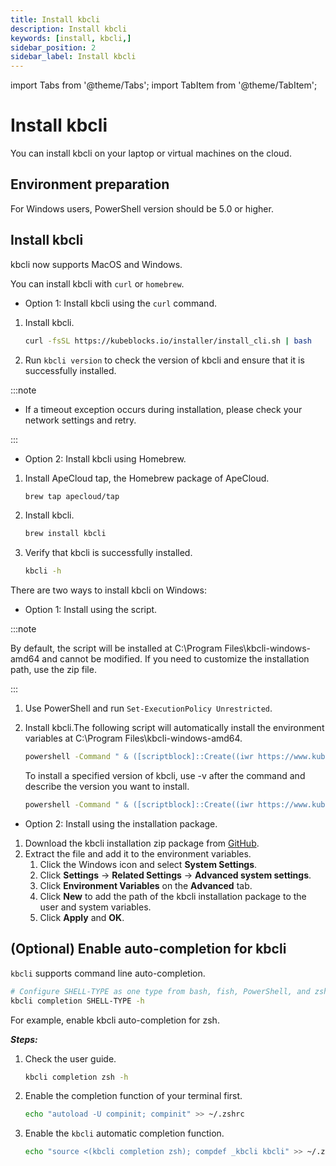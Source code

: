 ```yaml
---
title: Install kbcli 
description: Install kbcli 
keywords: [install, kbcli,]
sidebar_position: 2
sidebar_label: Install kbcli
---
```


import Tabs from '@theme/Tabs';
import TabItem from '@theme/TabItem';

# Install kbcli

You can install kbcli on your laptop or virtual machines on the cloud.

## Environment preparation

For Windows users, PowerShell version should be 5.0 or higher.

## Install kbcli

kbcli now supports MacOS and Windows.

<Tabs>
<TabItem value="MacOS" label="MacOS" default>

You can install kbcli with `curl` or `homebrew`.

- Option 1: Install kbcli using the `curl` command.

1. Install kbcli.

   ```bash
   curl -fsSL https://kubeblocks.io/installer/install_cli.sh | bash
   ```

2. Run `kbcli version` to check the version of kbcli and ensure that it is successfully installed.

:::note

- If a timeout exception occurs during installation, please check your network settings and retry.

:::

- Option 2: Install kbcli using Homebrew.

1. Install ApeCloud tap, the Homebrew package of ApeCloud.

   ```bash
   brew tap apecloud/tap
   ```

2. Install kbcli.

   ```bash
   brew install kbcli
   ```

3. Verify that kbcli is successfully installed.

   ```bash
   kbcli -h
   ```

</TabItem>

<TabItem value="Windows" label="Windows">

There are two ways to install kbcli on Windows:

- Option 1: Install using the script.

:::note

By default, the script will be installed at C:\Program Files\kbcli-windows-amd64 and cannot be modified.
If you need to customize the installation path, use the zip file.

:::

1. Use PowerShell and run `Set-ExecutionPolicy Unrestricted`.
2. Install kbcli.The following script will automatically install the environment variables at C:\Program Files\kbcli-windows-amd64.

    ```bash
    powershell -Command " & ([scriptblock]::Create((iwr https://www.kubeblocks.io/installer/install_cli.ps1)))"
    ```

    To install a specified version of kbcli, use -v after the command and describe the version you want to install.

    ```bash
    powershell -Command " & ([scriptblock]::Create((iwr https://www.kubeblocks.io/installer/install_cli.ps1))) -v 0.5.2"
    ```

- Option 2: Install using the installation package.

1. Download the kbcli installation zip package from [GitHub](https://github.com/apecloud/kubeblocks/releases/).
2. Extract the file and add it to the environment variables.
    1. Click the Windows icon and select **System Settings**.
    2. Click **Settings** -> **Related Settings** -> **Advanced system settings**.
    3. Click **Environment Variables** on the **Advanced** tab.
    4. Click **New** to add the path of the kbcli installation package to the user and system variables.
    5. Click **Apply** and **OK**.

</TabItem>
</Tabs>

## (Optional) Enable auto-completion for kbcli

`kbcli` supports command line auto-completion.

```bash
# Configure SHELL-TYPE as one type from bash, fish, PowerShell, and zsh
kbcli completion SHELL-TYPE -h
```

For example, enable kbcli auto-completion for zsh.

***Steps:***

1. Check the user guide.

    ```bash
    kbcli completion zsh -h
    ```

2. Enable the completion function of your terminal first.

    ```bash
    echo "autoload -U compinit; compinit" >> ~/.zshrc
    ```

3. Enable the `kbcli` automatic completion function.

    ```bash
    echo "source <(kbcli completion zsh); compdef _kbcli kbcli" >> ~/.zshrc
    ```
